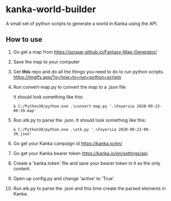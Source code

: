 # kanka-world-builder

A small set of python scripts to generate a world in Kanka using the API.

## How to use

1. Go get a map from <https://azgaar.github.io/Fantasy-Map-Generator/>
2. Save the map to your computer
3. Get **this** repo and do all the things you need to do to run python scripts. <https://lmgtfy.app/?q=how+to+run+python+scripts>
4. Run convert-map.py to convert the map to a .json file

   It should look something like this:

   ```& C:/Python38/python.exe .\convert-map.py '.\Foyersia 2020-09-23-00-39.map'```
5. Run atk.py to parse the .json.
   It should look something like this:

   ```& C:/Python38/python.exe .\atk.py '.\Foyersia 2020-09-23-00-39.json'```
6. Go get your Kanka campaign id <https://kanka.io/en/>
7. Go get your Kanka bearer token <https://kanka.io/en/settings/api>
8. Create a 'kanka.token' file and save your bearer token in it as the only content.
9. Open up config.py and change 'active' to 'True'.
10. Run atk.py to parse the .json and this time create the parsed elements in Kanka.
